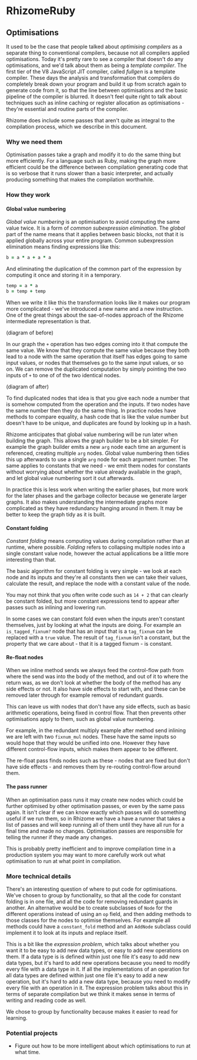 # RhizomeRuby

## Optimisations

It used to be the case that people talked about *optimising compilers* as a
separate thing to conventional compilers, because not all compilers applied
optimisations. Today it's pretty rare to see a compiler that doesn't do any
optimisations, and we'd talk about them as being a *template compiler*. The
first tier of the V8 JavaScript JIT compiler, called *fullgen* is a template
compiler. These days the analysis and transformation that compilers do
completely break down your program and build it up from scratch again to
generate code from it, so that the line between optimisations and the basic
pipeline of the compiler is blurred. It doesn't feel quite right to talk about
techniques such as inline caching or register allocation as optimisations -
they're essential and routine parts of the compiler.

Rhizome does include some passes that aren't quite as integral to the
compilation process, which we describe in this document.

### Why we need them

Optimisation passes take a graph and modify it to do the same thing but more
efficiently. For a language such as Ruby, making the graph more efficient could
be the difference between compilation generating code that is so verbose that it
runs slower than a basic interpreter, and actually producing something that
makes the compilation worthwhile.

### How they work

#### Global value numbering

*Global value numbering* is an optimisation to avoid computing the same value
twice. It is a form of *common subexpression elimination*. The *global* part of
the name means that it applies between basic blocks, not that it is applied
globally across your entire program. Common subexpression elimination means
finding expressions like this:

```ruby
b = a * a + a * a
```

And eliminating the duplication of the common part of the expression by
computing it once and storing it in a temporary.

```ruby
temp = a * a
b = temp + temp
```

When we write it like this the transformation looks like it makes our program
more complicated - we've introduced a new name and a new instruction. One of the
great things about the sae-of-nodes approach of the Rhizome intermediate
representation is that.

(diagram of before)

In our graph the `+` operation has two edges coming into it that compute the
same value. We know that they compute the same value because they both lead to a
node with the same operation that itself has edges going to same input values,
or nodes that themselves go to the same input values, or so on. We can remove
the duplicated computation by simply pointing the two inputs of `+` to one of of
the two identical nodes.

(diagram of after)

To find duplicated nodes that idea is that you give each node a number that is
somehow computed from the operation and the inputs. If two nodes have the same
number then they do the same thing. In practice nodes have methods to compare
equality, a hash code that is like the value number but doesn't have to be
unique, and duplicates are found by looking up in a hash.

Rhizome anticipates that global value numbering will be run later when building
the graph. This allows the graph builder to be a bit simpler. For example the
graph builder emits a new `arg` node each time an argument is referenced,
creating multiple `arg` nodes. Global value numbering then tidies this up
afterwards to use a single `arg` node for each argument number. The same applies
to constants that we need - we emit them nodes for constants without worrying
about whether the value already available in the graph, and let global value
numbering sort it out afterwards.

In practice this is less work when writing the earlier phases, but more work for
the later phases and the garbage collector because we generate larger graphs. It
also makes understanding the intermediate graphs more complicated as they have
redundancy hanging around in them. It may be better to keep the graph tidy as it
is built.

#### Constant folding

*Constant folding* means computing values during compilation rather than at
runtime, where possible. *Folding* refers to collapsing multiple nodes into a
single constant value node, however the actual applications be a little more
interesting than that.

The basic algorithm for constant folding is very simple - we look at each node
and its inputs and they're all constants then we can take their values,
calculate the result, and replace the node with a constant value of the node.

You may not think that you often write code such as `14 + 2` that can clearly be
constant folded, but more constant expressions tend to appear after passes such
as inlining and lowering run.

In some cases we can constant fold even when the inputs aren't constant
themselves, just by looking at what the inputs are doing. For example an
`is_tagged_fixnum?` node that has an input that is a `tag_fixnum` can be
replaced with a `true` value. The result of `tag_fixnum` isn't a constant, but
the property that we care about - that it is a tagged fixnum - is constant.

#### Re-float nodes

When we inline method sends we always feed the control-flow path from where the
send was into the body of the method, and out of it to where the return was, as
we don't look at whether the body of the method has any side effects or not. It
also have side effects to start with, and these can be removed later through for
example removal of redundant guards.

This can leave us with nodes that don't have any side effects, such as basic
arithmetic operations, being fixed in control flow. That then prevents other
optimisations apply to them, such as global value numbering.

For example, in the redundant multiply example after method send inlining we are
left with two `fixnum_mul` nodes. These have the same inputs so would hope that
they would be unified into one. However they have different control-flow inputs,
which makes them appear to be different.

The re-float pass finds nodes such as these - nodes that are fixed but don't
have side effects - and removes them by re-routing control-flow around them. 

#### The pass runner

When an optimisation pass runs it may create new nodes which could be further
optimised by other optimisation passes, or even by the same pass again. It isn't
clear if we can know exactly which passes will do something useful if we run
them, so in Rhizome we have a have a runner that takes a list of passes and will
keep running all of them until they have all run for a final time and made no
changes. Optimisation passes are responsible for telling the runner if they made
any changes.

This is probably pretty inefficient and to improve compilation time in a
production system you may want to more carefully work out what optimisation to
run at what point in compilation.

### More technical details

There's an interesting question of where to put code for optimisations. We've
chosen to group by functionality, so that all the code for constant folding is
in one file, and all the code for removing redundant guards in another. An
alternative would be to create subclasses of `Node` for the different operations
instead of using an `op` field, and then adding methods to those classes for the
nodes to optimise themselves. For example all methods could have a
`constant_fold` method and an `AddNode` subclass could implement it to look at
its inputs and replace itself.

This is a bit like the *expression problem*, which talks about whether you want
it to be easy to add new data types, or easy to add new operations on them. If a
data type is is defined within just one file it's easy to add new data types,
but it's hard to add new operations because you need to modify every file with a
data type in it. If all the implementations of an operation for all data types
are defined within just one file it's easy to add a new operation, but it's hard
to add a new data type, because you need to modify every file with an operation
in it. The expression problem talks about this in terms of separate compilation
but we think it makes sense in terms of writing and reading code as well.

We chose to group by functionality because makes it easier to read for learning.

### Potential projects

* Figure out how to be more intelligent about which optimisations to run at
  what time.
